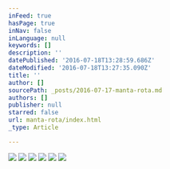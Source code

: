 ```yaml
---
inFeed: true
hasPage: true
inNav: false
inLanguage: null
keywords: []
description: ''
datePublished: '2016-07-18T13:28:59.686Z'
dateModified: '2016-07-18T13:27:35.090Z'
title: ''
author: []
sourcePath: _posts/2016-07-17-manta-rota.md
authors: []
publisher: null
starred: false
url: manta-rota/index.html
_type: Article

---
```

![](https://the-grid-user-content.s3-us-west-2.amazonaws.com/c02e0efe-05ec-4057-a669-5fe864cfa88f.jpg)
![](https://the-grid-user-content.s3-us-west-2.amazonaws.com/a71ea0a5-3c36-4916-9cf9-d2e487df26c4.jpg)
![](https://the-grid-user-content.s3-us-west-2.amazonaws.com/6df17173-09e9-491f-b147-e1d488a01dc4.jpg)
![](https://the-grid-user-content.s3-us-west-2.amazonaws.com/dc3a15e7-0cbd-4bdb-ae9a-a4e0d24194b1.jpg)
![](https://the-grid-user-content.s3-us-west-2.amazonaws.com/1fe55a50-ac32-4519-bcd6-844349d4ca49.jpg)
![](https://the-grid-user-content.s3-us-west-2.amazonaws.com/499c133a-b074-4038-adb1-e40cb9791ce9.jpg)